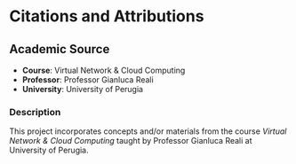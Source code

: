 # Citations and Attributions

## Academic Source
- **Course**: Virtual Network & Cloud Computing
- **Professor**: Professor Gianluca Reali
- **University**: University of Perugia

### Description
This project incorporates concepts and/or materials from the course *Virtual Network & Cloud Computing* taught by Professor Gianluca Reali at University of Perugia.
